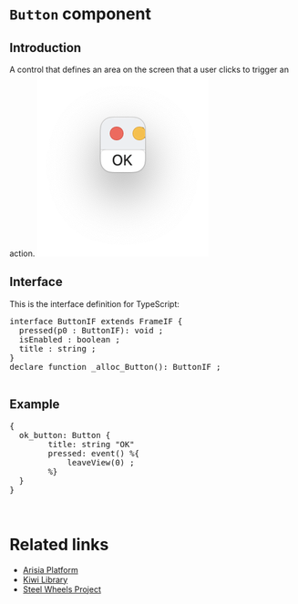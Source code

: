 # `Button` component

## Introduction
A control that defines an area on the screen that a user clicks to trigger an action.
![Button ScreemnShot](./Images/button-component-macos.png)

## Interface

This is the interface definition for TypeScript:
<pre>
interface ButtonIF extends FrameIF {
  pressed(p0 : ButtonIF): void ;
  isEnabled : boolean ;
  title : string ;
}
declare function _alloc_Button(): ButtonIF ;

</pre>

## Example
<pre>
{
  ok_button: Button {
        title: string "OK"
        pressed: event() %{
	    	leaveView(0) ;
        %}
  }
}


</pre>

# Related links
* [Arisia Platform](https://gitlab.com/steewheels/arisia/-/blob/main/README.md)
* [Kiwi Library](https://gitlab.com/steewheels/kiwiscript/-/blob/main/KiwiLibrary/Document/Library.md)
* [Steel Wheels Project](https://gitlab.com/steewheels/project/-/blob/main/README.md)



